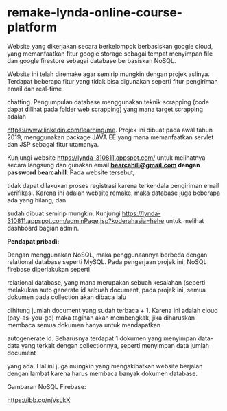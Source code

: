 # remake-lynda-online-course-platform

Website yang dikerjakan secara berkelompok berbasiskan google cloud, yang memanfaatkan fitur google storage sebagai tempat menyimpan file dan google firestore sebagai database berbasiskan NoSQL.

Website ini telah diremake agar semirip mungkin dengan projek aslinya. Terdapat beberapa fitur yang tidak bisa digunakan seperti fitur pengiriman email dan real-time

chatting. Pengumpulan database menggunakan teknik scrapping (code dapat dilihat pada folder web scrapping) yang mana target scrapping adalah 

https://www.linkedin.com/learning/me. Projek ini dibuat pada awal tahun 2019, menggunakan package JAVA EE yang mana memanfaatkan servlet dan JSP sebagai fitur utamanya.

Kunjungi website https://lynda-310811.appspot.com/ untuk melihatnya secara langsung dan gunakan email **bearcahill@gmail.com dengan password bearcahill**. Pada website tersebut,

tidak dapat dilakukan proses registrasi karena terkendala pengiriman email verifikasi. Karena ini adalah website remake, maka database juga beberapa ada yang hilang, dan 

sudah dibuat semirip mungkin. Kunjungi https://lynda-310811.appspot.com/adminPage.jsp?koderahasia=hehe untuk melihat dashboard bagian admin.

**Pendapat pribadi:** 

Dengan menggunakan NoSQL, maka penggunaannya berbeda dengan relational database seperti MySQL. Pada pengerjaan projek ini, NoSQL firebase diperlakukan seperti

relational database, yang mana merupakan sebuah kesalahan (seperti melakukan auto generate id sebuah document, pada projek ini, semua dokumen pada collection akan dibaca lalu

dihitung jumlah document yang sudah terbaca + 1. Karena ini adalah cloud (pay-as-you-go) maka tagihan akan membengkak, jika diharuskan membaca semua dokumen hanya untuk mendapatkan

autogenerate id. Seharusnya terdapat 1 dokumen yang menyimpan data-data yang terkait dengan collectionnya, seperti menyimpan data jumlah document

yang ada. Hal ini juga mungkin yang mengakibatkan website berjalan dengan lambat karena harus membaca banyak dokumen database.

Gambaran NoSQL Firebase:

https://ibb.co/njVsLkX
